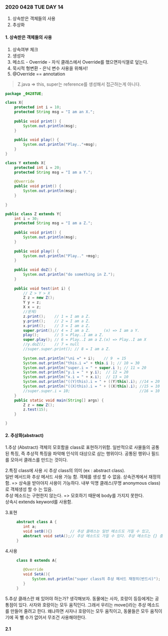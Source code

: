 ### 2020 0428 TUE DAY 14
1. 상속받은 객체들의 사용
2. 추상화

#### 1. 상속받은 객체들의 사용
1. 상속여부 체크
2. 생성자
3. 메소드 - Override - 자식 클래스에서 Override를 했으면자식껄로 덮는다.  
4. 묵시적 형변환 - 은닉 변수 사용을 위해서!
5. @Override == annotation

> Z.java => this, super는 reference를 생성해서 접근하는게 아니다.
```java
package _0428TUE;

class X{
	protected int i = 10;
	protected String msg = "I am an X.";
	
	public void print() {
		System.out.println(msg);
	}
	
	public void play() {
		System.out.println("Play.."+msg);
	}
}

class Y extends X{
	protected int i = 20;
	protected String msg = "I am a Y.";
	
	@Override
	public void print() {
		System.out.println(msg);
	}
	
}

public class Z extends Y{
	int i = 30;
	protected String msg = "I am a Z.";
	
	public void print() {
		System.out.println(msg);
	}
	
	public void play() {
		System.out.println("Play.." +msg);
	}
	
	public void doZ() {
		System.out.println("do something in Z.");
	}
	
	public void test(int i) {
		// Z > Y > X
		Z z = new Z();
		Y y = z;
		X x = z;
		//문제)
		z.print();    // 1 = I am a Z.
		y.print();    // 2 = I am a Z.
		x.print();    // 3 = I am a Z.
		super.print();// 4 = I am a Z.      (x) => I am a Y.
		play();       // 5 = Play..I am a Z.
		super.play(); // 6 = Play..I am a Z.(x) => Play..I am X
		//y.doZ();    // 7 = null
		//super.super.print(); // 8 = I am a Z.
		
		System.out.println("\ni =" + i);	// 9  = 15
		System.out.println("this.i =" + this.i ); // 10 = 30
		System.out.println("super.i = " + super.i ); // 11 = 20 
		System.out.println("y.i = " + y.i);  // 12 = 20 
		System.out.println("x.i = " + x.i);  // 13 = 10
		System.out.println("((Y)this).i = " + ((Y)this).i); //14 = 20
		System.out.println("((X)this).i = " + ((X)this).i); //15 = 10
		//super.super.i = 10;                               //16 = 10
	}
	public static void main(String[] args) {
		Z z = new Z();
		z.test(15);
	}

}
```
#### 2. 추상화(abstract)
1.추상 (Abstract)
객체의 모호함을 class로 표현하기위함.
일반적으로 사물들의 공통된 특징, 즉 추상적 특징을 파악해 인식의 대상으로 삼는 행위이다.
공통된 행위나 필드를 모아서 클래스를 만드는 것이다.
   
2.특징
class에 사용 시 추상 class의 의미 (ex : abstract class).  
일반 메서드와 추상 메서드 사용 가능 함.
객체를 생성 할 수 없음.
상속관계에서 재정의 함. => 상속을 받아야지 사용이 가능하다.
내부 익명 클래스(무명 anonymous class)로 객체생성 할 수 는 있음.	
추상 메소드는 구현한지 않는다. => 모호하기 때문에 body를 가지지 못한다.   
상속시 extends keyword를 사용함.

3.표현
```java
	 abstract class A {
	 	int a;
	 	void setB(){} 		 // 추상 클래스는 일반 메소드도 가질 수 있고,
	 	abstract void setA();// 추상 메소드도 가질 수 있다. 추상 메소드는 {} 중괄호를 사용하지 않는다.
	 }
```

4.사용
```java
	 class B extends A{
	 	
	 	@Override
	 	void SetA(){
	 	    System.out.println("super class의 추상 메서드 재정의(반드시)");
	 	}
	 }
```

5.추상 클래스란 왜 있어야 하는가?
생각해보자. 동물에는 사자, 호랑이 등등에게는  공통점이 있다. 사자와 호랑이는 모두 움직인다. 그래서 우리는 move()라는 추상 메소드를 만들어 줄려고 한다. 왜냐하면 사자나 호랑이는 모두 움직이고, 동물들은 모두 움직이기에 꼭 뺄 수가 없어서 무조건 사용해야한다.

#### 2.1 








